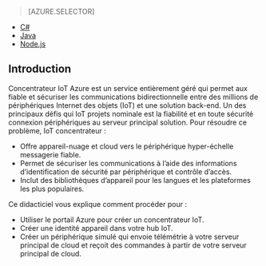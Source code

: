 > [AZURE.SELECTOR]
- [C#](../articles/iot-hub/iot-hub-csharp-csharp-getstarted.md)
- [Java](../articles/iot-hub/iot-hub-java-java-getstarted.md)
- [Node.js](../articles/iot-hub/iot-hub-node-node-getstarted.md)

## <a name="introduction"></a>Introduction

Concentrateur IoT Azure est un service entièrement géré qui permet aux fiable et sécuriser les communications bidirectionnelle entre des millions de périphériques Internet des objets (IoT) et une solution back-end. Un des principaux défis qui IoT projets nominale est la fiabilité et en toute sécurité connexion périphériques au serveur principal solution. Pour résoudre ce problème, IoT concentrateur :

- Offre appareil-nuage et cloud vers le périphérique hyper-échelle messagerie fiable.
- Permet de sécuriser les communications à l’aide des informations d’identification de sécurité par périphérique et contrôle d’accès.
- Inclut des bibliothèques d’appareil pour les langues et les plateformes les plus populaires.

Ce didacticiel vous explique comment procéder pour :

- Utiliser le portail Azure pour créer un concentrateur IoT.
- Créer une identité appareil dans votre hub IoT.
- Créer un périphérique simulé qui envoie télémétrie à votre serveur principal de cloud et reçoit des commandes à partir de votre serveur principal de cloud.